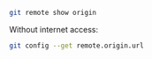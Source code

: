 
```bash
git remote show origin
```

Without internet access:

```bash
git config --get remote.origin.url
```
